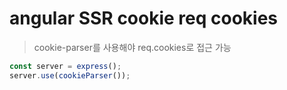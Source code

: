 # angular SSR cookie req cookies

> cookie-parser를 사용해야 req.cookies로 접근 가능

```ts
const server = express();
server.use(cookieParser());
```

